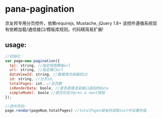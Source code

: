 # pana-pagination
京友邦专用分页控件，依赖requirejs, Mustache, jQuery 1.8+
该控件遵循系统现有依赖加载/通信接口/模板库规则。代码精简易扩展!

## usage:
```javascript
//初始化：
var page=new pagination({
  tpl: string, //指定视图模板url
  url: string, //指定接口url
  dataViewId: string, //数据填充容器的id
  id: string, //分页id,
  totalPages: int, //总页数
  isRenderData: boole, //是否直接渲染接口返回的data
  simpleModel: boole //是否仅显示prev & next按钮
});

//选中页码:
page.rendar(pageNum,totalPages) //totalPages缺省则读取init中设置的值
